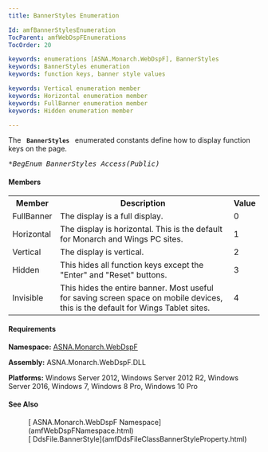 ```yaml
---
title: BannerStyles Enumeration

Id: amfBannerStylesEnumeration
TocParent: amfWebDspFEnumerations
TocOrder: 20

keywords: enumerations [ASNA.Monarch.WebDspF], BannerStyles
keywords: BannerStyles enumeration
keywords: function keys, banner style values

keywords: Vertical enumeration member
keywords: Horizontal enumeration member
keywords: FullBanner enumeration member
keywords: Hidden enumeration member

---
```


The 
    <code> **BannerStyles** </code> enumerated constants define how to display function keys
    on the page. 
    <pre class="syntax"> **BegEnum BannerStyles Access(*Public)** </pre>

#### Members
<table class="mytable" cellspacing="0" cellpadding="4" width="90%">
          <colgroup><col width="15%" /><col width="80%" /><col width="5%" align="center"/>
          </colgroup>
          <tr><th>Member</th>
  <th>Description</th>
  <th>Value</th>
          </tr>
<tr><td>FullBanner</td><td>The display is a full
          display.</td><td >0</td></tr><tr><td>Horizontal</td><td>The display is 
				horizontal. This is the default for Monarch and Wings PC sites.</td><td>1</td></tr><tr><td>Vertical</td>
				<td>The display is vertical.</td>
				<td>2</td></tr>
		 <tr><td>Hidden</td><td>This hides all function keys
          except the "Enter" and "Reset" buttons.</td><td>3</td></tr>
         <tr><td>Invisible</td><td>This hides the entire banner. Most 
			 useful for saving screen space on mobile devices, this is the 
			 default for Wings Tablet sites. </td><td>4</td></tr></table>

<!-- -->

#### Requirements
**Namespace:** [ASNA.Monarch.WebDspF](amfWebDspFNamespace.html)

**Assembly:** ASNA.Monarch.WebDspF.DLL

**Platforms:** Windows Server 2012, Windows Server 2012 R2, Windows Server 2016, Windows 7, Windows 8 Pro, Windows 10 Pro

#### See Also
<dl><dd>[
    ASNA.Monarch.WebDspF Namespace](amfWebDspFNamespace.html)</dd> 
    <dd>[
    DdsFile.BannerStyle](amfDdsFileClassBannerStyleProperty.html)</dd></dl>

